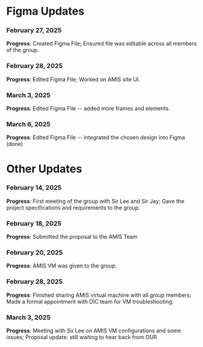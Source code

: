# Figma Updates

### February 27, 2025

**Progress**: Created Figma File; Ensured file was editable across all members of the group.


### February 28, 2025

**Progress**: Edited Figma File; Worked on AMIS site UI.


### March 3, 2025

**Progress**: Edited Figma File -- added more frames and elements.


### March 6, 2025

**Progress**: Edited Figma File -- integrated the chosen design into Figma (done)


# Other Updates

### February 14, 2025

**Progress**: First meeting of the group with Sir Lee and Sir Jay; Gave the project specifications and requirements to the group.


### February 18, 2025

**Progress**: Submitted the proposal to the AMIS Team


### February 20, 2025

**Progress**: AMIS VM was given to the group.


### February 28, 2025

**Progress**: Finished sharing AMIS virtual machine with all group members; Made a formal appointment with DIC team for VM troubleshooting.


### March 3, 2025

**Progress**: Meeting with Sir Lee on AMIS VM configurations and some issues; Proposal update: still waiting to hear back from OUR
